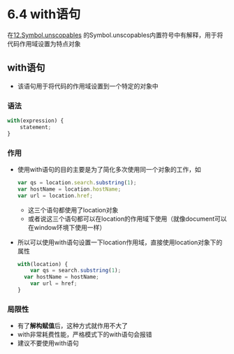# 6.4 with语句

在[12.Symbol.unscopables](%E5%B8%B8%E7%94%A8%E5%86%85%E7%BD%AE%E7%AC%A6%E5%8F%B7.md) 的Symbol.unscopables内置符号中有解释，用于将代码作用域设置为特点对象

## with语句

- 该语句用于将代码的作用域设置到一个特定的对象中

### 语法

```jsx
with(expression) {
	statement;
}
```

### 作用

- 使用with语句的目的主要是为了简化多次使用同一个对象的工作，如
    
    ```jsx
    var qs = location.search.substring(1);
    var hostName = location.hostName;
    var url = location.href;
    ```
    
    - 这三个语句都使用了location对象
    - 或者说这三个语句都可以在location的作用域下使用（就像document可以在window环境下使用一样）
- 所以可以使用with语句设置一下location作用域，直接使用location对象下的属性
    
    ```jsx
    with(location) {
    	var qs = search.substring(1);
      var hostName = hostName;
    	var url = href;
    }
    ```
    

### 局限性

- 有了**解构赋值**后，这种方式就作用不大了
- with非常耗费性能，严格模式下的with语句会报错
- 建议不要使用with语句